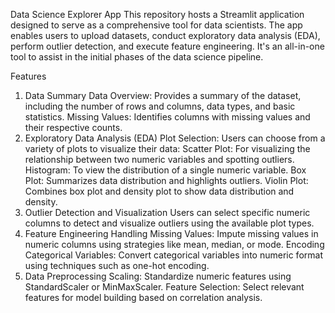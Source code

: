 Data Science Explorer App
This repository hosts a Streamlit application designed to serve as a comprehensive tool for data scientists. The app enables users to upload datasets, conduct exploratory data analysis (EDA), perform outlier detection, and execute feature engineering. It's an all-in-one tool to assist in the initial phases of the data science pipeline.

Features
1. Data Summary
Data Overview: Provides a summary of the dataset, including the number of rows and columns, data types, and basic statistics.
Missing Values: Identifies columns with missing values and their respective counts.
2. Exploratory Data Analysis (EDA)
Plot Selection: Users can choose from a variety of plots to visualize their data:
Scatter Plot: For visualizing the relationship between two numeric variables and spotting outliers.
Histogram: To view the distribution of a single numeric variable.
Box Plot: Summarizes data distribution and highlights outliers.
Violin Plot: Combines box plot and density plot to show data distribution and density.
3. Outlier Detection and Visualization
Users can select specific numeric columns to detect and visualize outliers using the available plot types.
4. Feature Engineering
Handling Missing Values: Impute missing values in numeric columns using strategies like mean, median, or mode.
Encoding Categorical Variables: Convert categorical variables into numeric format using techniques such as one-hot encoding.
5. Data Preprocessing
Scaling: Standardize numeric features using StandardScaler or MinMaxScaler.
Feature Selection: Select relevant features for model building based on correlation analysis.
